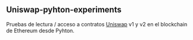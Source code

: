 ## Uniswap-pyhton-experiments

Pruebas de lectura / acceso a contratos [Uniswap](uniswap.exchange) v1 y v2 en el blockchain de Ethereum desde Pyhton.
